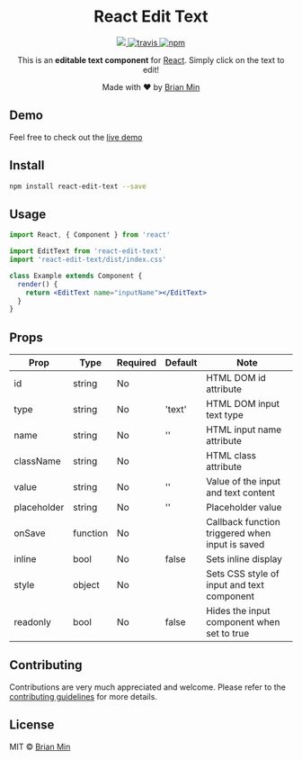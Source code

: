 <h1 align="center">React Edit Text</h1>

<p align="center">
    <a href="https://david-dm.org/bymi15/react-edit-text" title="dependencies status">
        <img src="https://david-dm.org/bymi15/react-edit-text/status.svg?style=flat-square"/>
    </a>
    <a href="https://travis-ci.com/github/bymi15/react-edit-text">
        <img src="https://api.travis-ci.com/bymi15/react-edit-text.svg?branch=main" alt="travis" />
    </a>
    <a href="https://www.npmjs.com/package/react-edit-text">
        <img src="https://img.shields.io/npm/v/react-edit-text?color=brightgreen&style=flat-squaret" alt="npm" />
    </a>
</p>

<p align="center">This is an <b>editable text component</b> for <a href="https://reactjs.org/">React</a>. Simply click on the text to edit!</p>
<p align="center">Made with <span role="img" aria-label="love">❤️</span> by <a href="https://github.com/bymi15">Brian Min</a></p>

## Demo
Feel free to check out the [live demo](https://bymi15.github.io/react-edit-text)

## Install

```bash
npm install react-edit-text --save
```

## Usage

```jsx
import React, { Component } from 'react'

import EditText from 'react-edit-text'
import 'react-edit-text/dist/index.css'

class Example extends Component {
  render() {
    return <EditText name="inputName"></EditText>
  }
}
```

## Props
| Prop        | Type     | Required | Default | Note                                            |
|-------------|----------|----------|---------|-------------------------------------------------|
| id          | string   | No       |         | HTML DOM id attribute                           |
| type        | string   | No       | 'text'  | HTML DOM input text type                        |
| name        | string   | No       | ''      | HTML input name attribute                       |
| className   | string   | No       |         | HTML class attribute                            |
| value       | string   | No       | ''      | Value of the input and text content             |
| placeholder | string   | No       | ''      | Placeholder value                               |
| onSave      | function | No       |         | Callback function triggered when input is saved |
| inline      | bool     | No       | false   | Sets inline display                             |
| style       | object   | No       |         | Sets CSS style of input and text component      |
| readonly    | bool     | No       | false   | Hides the input component when set to true      |

## Contributing
Contributions are very much appreciated and welcome.
Please refer to the [contributing guidelines](https://github.com/bymi15/react-edit-text/blob/main/CONTRIBUTING.md) for more details.

## License

MIT © [Brian Min](https://github.com/bymi15)
